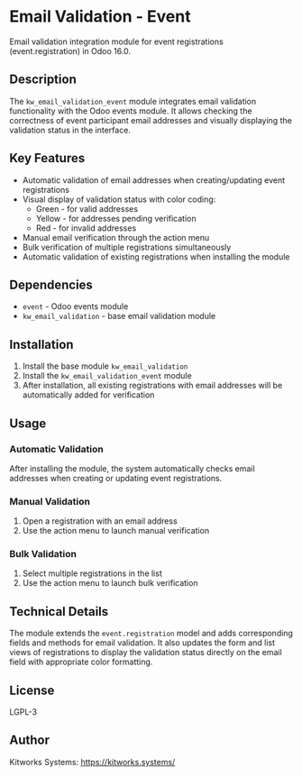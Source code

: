 # Email Validation - Event

Email validation integration module for event registrations (event.registration) in Odoo 16.0.

## Description

The `kw_email_validation_event` module integrates email validation functionality with the Odoo events module. It allows checking the correctness of event participant email addresses and visually displaying the validation status in the interface.

## Key Features

- Automatic validation of email addresses when creating/updating event registrations
- Visual display of validation status with color coding:
  - Green - for valid addresses
  - Yellow - for addresses pending verification
  - Red - for invalid addresses
- Manual email verification through the action menu
- Bulk verification of multiple registrations simultaneously
- Automatic validation of existing registrations when installing the module

## Dependencies

- `event` - Odoo events module
- `kw_email_validation` - base email validation module

## Installation

1. Install the base module `kw_email_validation`
2. Install the `kw_email_validation_event` module
3. After installation, all existing registrations with email addresses will be automatically added for verification

## Usage

### Automatic Validation

After installing the module, the system automatically checks email addresses when creating or updating event registrations.

### Manual Validation

1. Open a registration with an email address
2. Use the action menu to launch manual verification

### Bulk Validation

1. Select multiple registrations in the list
2. Use the action menu to launch bulk verification

## Technical Details

The module extends the `event.registration` model and adds corresponding fields and methods for email validation. It also updates the form and list views of registrations to display the validation status directly on the email field with appropriate color formatting.

## License

LGPL-3

## Author

Kitworks Systems: https://kitworks.systems/

